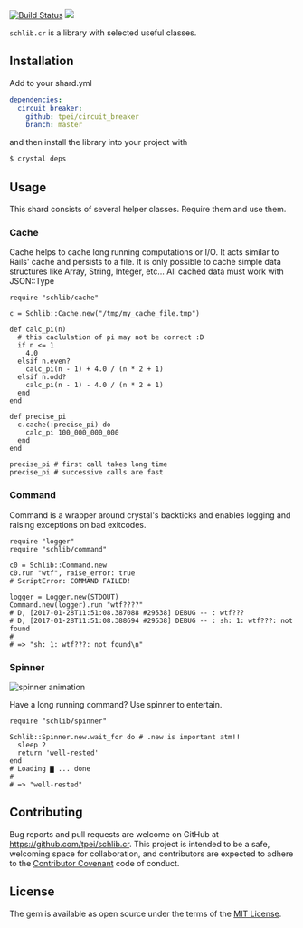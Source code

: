 [![Build Status](https://travis-ci.org/TPei/schlib.cr.svg?branch=master)](https://travis-ci.org/TPei/schlib.cr)
![](https://github.com/schasse/schlib/blob/master/logo/schlib_logo.png)

`schlib.cr` is a library with selected useful classes.

## Installation

Add to your shard.yml

```yaml
dependencies:
  circuit_breaker:
    github: tpei/circuit_breaker
    branch: master
```

and then install the library into your project with

```bash
$ crystal deps
```

## Usage

This shard consists of several helper classes. Require them and use them.

### Cache

Cache helps to cache long running computations or I/O. It acts similar
to Rails' cache and persists to a file. It is only possible to cache
simple data structures like Array, String, Integer, etc...
All cached data must work with JSON::Type

```crystal
require "schlib/cache"

c = Schlib::Cache.new("/tmp/my_cache_file.tmp")

def calc_pi(n)
  # this caclulation of pi may not be correct :D
  if n <= 1
    4.0
  elsif n.even?
    calc_pi(n - 1) + 4.0 / (n * 2 + 1)
  elsif n.odd?
    calc_pi(n - 1) - 4.0 / (n * 2 + 1)
  end
end

def precise_pi
  c.cache(:precise_pi) do
    calc_pi 100_000_000_000
  end
end

precise_pi # first call takes long time
precise_pi # successive calls are fast
```

### Command

Command is a wrapper around crystal's backticks and enables logging and
raising exceptions on bad exitcodes.

```crystal
require "logger"
require "schlib/command"

c0 = Schlib::Command.new
c0.run "wtf", raise_error: true
# ScriptError: COMMAND FAILED!

logger = Logger.new(STDOUT)
Command.new(logger).run "wtf????"
# D, [2017-01-28T11:51:08.387088 #29538] DEBUG -- : wtf???
# D, [2017-01-28T11:51:08.388694 #29538] DEBUG -- : sh: 1: wtf???: not found
#
# => "sh: 1: wtf???: not found\n"
```

### Spinner

![spinner animation](https://github.com/schasse/schlib/raw/master/spinner.gif)

Have a long running command? Use spinner to entertain.

```crystal
require "schlib/spinner"

Schlib::Spinner.new.wait_for do # .new is important atm!!
  sleep 2
  return 'well-rested'
end
# Loading ▇ ... done
#
# => "well-rested"
```

## Contributing

Bug reports and pull requests are welcome on GitHub at
https://github.com/tpei/schlib.cr. This project is intended to be a
safe, welcoming space for collaboration, and contributors are expected
to adhere to
the [Contributor Covenant](http://contributor-covenant.org) code of
conduct.


## License

The gem is available as open source under the terms of
the [MIT License](http://opensource.org/licenses/MIT).
